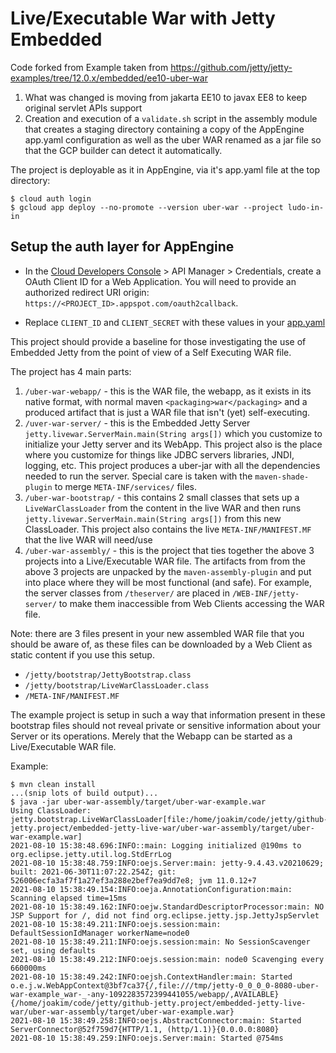 Live/Executable War with Jetty Embedded
=======================================

Code forked from Example taken from https://github.com/jetty/jetty-examples/tree/12.0.x/embedded/ee10-uber-war

  1. What was changed is moving from jakarta EE10 to javax EE8 to keep original servlet APIs support
  2. Creation and execution of a `validate.sh` script in the assembly module that creates a staging directory containing a copy of the AppEngine app.yaml configuration as well as the uber WAR renamed as a jar file so that the GCP builder can detect it automatically.

The project is deployable as it in AppEngine, via it's app.yaml file at the top directory:

```shell
$ cloud auth login
$ gcloud app deploy --no-promote --version uber-war --project ludo-in-in
```

## Setup the auth layer for AppEngine


- In the [Cloud Developers Console](https://cloud.google.com/console) >
API Manager > Credentials, create a OAuth Client ID for a Web Application.
You will need to provide an authorized redirect URI
origin: `https://<PROJECT_ID>.appspot.com/oauth2callback`.

- Replace `CLIENT_ID` and `CLIENT_SECRET` with these values in your
[app.yaml](/app.yaml)


This project should provide a baseline for those investigating the use of Embedded Jetty
from the point of view of a Self Executing WAR file.

The project has 4 main parts:

 1. `/uber-war-webapp/` - this is the WAR file, the webapp, as it exists in its native format, with normal maven
    `<packaging>war</packaging>` and a produced artifact that is just a WAR file that isn't (yet) self-executing.
 2. `/uver-war-server/` - this is the Embedded Jetty Server `jetty.livewar.ServerMain.main(String args[])` which you 
    customize to initialize your Jetty server and its WebApp.  This project also is the place where you customize
    for things like JDBC servers libraries, JNDI, logging, etc.   This project produces a uber-jar with all the
    dependencies needed to run the server.  Special care is taken with the `maven-shade-plugin` to merge
    `META-INF/services/` files.
 3. `/uber-war-bootstrap/` - this contains 2 small classes that sets up a `LiveWarClassLoader` from the content
    in the live WAR and then runs `jetty.livewar.ServerMain.main(String args[])` from this new ClassLoader.
    This project also contains the live `META-INF/MANIFEST.MF` that the live WAR will need/use
 4. `/uber-war-assembly/` - this is the project that ties together the above 3 projects into a Live/Executable WAR file.
    The artifacts from from the above 3 projects are unpacked by the `maven-assembly-plugin` and put into
    place where they will be most functional (and safe).  For example, the server classes from
    `/theserver/` are placed in `/WEB-INF/jetty-server/` to make them inaccessible from Web Clients
    accessing the WAR file.

Note: there are 3 files present in your new assembled WAR file that you should be aware of, as these
files can be downloaded by a Web Client as static content if you use this setup.

 * `/jetty/bootstrap/JettyBootstrap.class`
 * `/jetty/bootstrap/LiveWarClassLoader.class`
 * `/META-INF/MANIFEST.MF`

The example project is setup in such a way that information present in these bootstrap files should not
reveal private or sensitive information about your Server or its operations.  Merely that the Webapp
can be started as a Live/Executable WAR file.

Example:

```shell
$ mvn clean install
...(snip lots of build output)...
$ java -jar uber-war-assembly/target/uber-war-example.war 
Using ClassLoader: jetty.bootstrap.LiveWarClassLoader[file:/home/joakim/code/jetty/github-jetty.project/embedded-jetty-live-war/uber-war-assembly/target/uber-war-example.war]
2021-08-10 15:38:48.696:INFO::main: Logging initialized @190ms to org.eclipse.jetty.util.log.StdErrLog
2021-08-10 15:38:48.759:INFO:oejs.Server:main: jetty-9.4.43.v20210629; built: 2021-06-30T11:07:22.254Z; git: 526006ecfa3af7f1a27ef3a288e2bef7ea9dd7e8; jvm 11.0.12+7
2021-08-10 15:38:49.154:INFO:oeja.AnnotationConfiguration:main: Scanning elapsed time=15ms
2021-08-10 15:38:49.162:INFO:oejw.StandardDescriptorProcessor:main: NO JSP Support for /, did not find org.eclipse.jetty.jsp.JettyJspServlet
2021-08-10 15:38:49.211:INFO:oejs.session:main: DefaultSessionIdManager workerName=node0
2021-08-10 15:38:49.211:INFO:oejs.session:main: No SessionScavenger set, using defaults
2021-08-10 15:38:49.212:INFO:oejs.session:main: node0 Scavenging every 660000ms
2021-08-10 15:38:49.242:INFO:oejsh.ContextHandler:main: Started o.e.j.w.WebAppContext@3bf7ca37{/,file:///tmp/jetty-0_0_0_0-8080-uber-war-example_war-_-any-1092283572399441055/webapp/,AVAILABLE}{/home/joakim/code/jetty/github-jetty.project/embedded-jetty-live-war/uber-war-assembly/target/uber-war-example.war}
2021-08-10 15:38:49.258:INFO:oejs.AbstractConnector:main: Started ServerConnector@52f759d7{HTTP/1.1, (http/1.1)}{0.0.0.0:8080}
2021-08-10 15:38:49.259:INFO:oejs.Server:main: Started @754ms
```


